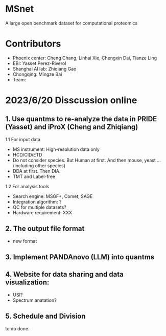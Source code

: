 # MSnet
A large open benchmark dataset for computational proteomics

# Contributors
- Phoenix center: Cheng Chang, Linhai Xie, Chengxin Dai, Tianze Ling
- EBI: Yasset Perez-Riverol
- Shanghai AI lab: Zhiqiang Gao
- Chongqing: Mingze Bai
- Team: 

# 2023/6/20 Disscussion online
## 1. Use quantms to re-analyze the data in PRIDE (Yasset) and iProX (Cheng and Zhiqiang)

1.1 For input data
- MS instrument: High-resolution data only
- HCD/CID/ETD
- Do not consider species. But Human at first. And then mouse, yeast ... (including other species)
- DDA at first. Then DIA.
- TMT and Label-free

1.2 For analysis tools
- Search engine: MSGF+, Comet, SAGE
- Integration algorithm: ?
- QC for multiple datasets?
- Hardware requirement: XXX

## 2. The output file format
- new format

## 3. Implement PANDAnovo (LLM) into quantms

## 4. Website for data sharing and data visualization:
- USI?
- Spectrum anatation?

## 5. Schedule and Division
to do done.
